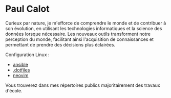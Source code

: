 # Paul Calot

Curieux par nature, je m'efforce de comprendre le monde et de contribuer à son évolution, en utilisant les technologies informatiques et la science des données lorsque nécessaire. Les nouveaux outils transforment notre perception du monde, facilitant ainsi l'acquisition de connaissances et permettant de prendre des décisions plus éclairées.

Configuration Linux :
* [ansible](https://github.com/PaulCalot/ansible)
* [.dotfiles](https://github.com/PaulCalot/.dotfiles)
* [neovim](https://github.com/PaulCalot/kickstart.nvim)

Vous trouverez dans mes répertoires publics majoritairement des travaux d'école.
